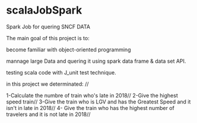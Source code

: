 # scalaJobSpark
Spark Job for quering SNCF DATA 

The main goal of this project is to:            


become familiar with object-oriented programming         

mannage large Data and quering it using spark data frame & data set API.       

testing scala code with J_unit test technique.        



in this project we determinated: // 

1-Calculate the numbre of train who's late in 2018//
2-Give the highest speed train//
3-Give the train who is LGV and has the Greatest Speed and it isn't in late in 2018//
4- Give the train who has the highest number of travelers and it is not late in 2018// 







